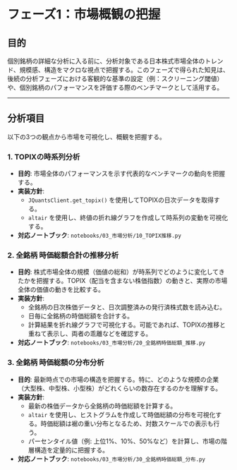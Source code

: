 # フェーズ1：市場概観の把握

## 目的

個別銘柄の詳細な分析に入る前に、分析対象である日本株式市場全体のトレンド、規模感、構造をマクロな視点で把握する。このフェーズで得られた知見は、後続の分析フェーズにおける客観的な基準の設定（例：スクリーニング閾値）や、個別銘柄のパフォーマンスを評価する際のベンチマークとして活用する。

---

## 分析項目

以下の3つの観点から市場を可視化し、概観を把握する。

### 1. TOPIXの時系列分析

- **目的**: 市場全体のパフォーマンスを示す代表的なベンチマークの動向を把握する。
- **実装方針**:
    - `JQuantsClient.get_topix()` を使用してTOPIXの日次データを取得する。
    - `altair` を使用し、終値の折れ線グラフを作成して時系列の変動を可視化する。
- **対応ノートブック**: `notebooks/03_市場分析/10_TOPIX推移.py`

### 2. 全銘柄 時価総額合計の推移分析

- **目的**: 株式市場全体の規模（価値の総和）が時系列でどのように変化してきたかを把握する。TOPIX（配当を含まない株価指数）の動きと、実際の市場全体の価値の動きを比較する。
- **実装方針**:
    - 全銘柄の日次株価データと、日次調整済みの発行済株式数を読み込む。
    - 日毎に全銘柄の時価総額を合計する。
    - 計算結果を折れ線グラフで可視化する。可能であれば、TOPIXの推移と重ねて表示し、両者の乖離などを確認する。
- **対応ノートブック**: `notebooks/03_市場分析/20_全銘柄時価総額_推移.py`

### 3. 全銘柄 時価総額の分布分析

- **目的**: 最新時点での市場の構造を把握する。特に、どのような規模の企業（大型株、中型株、小型株）がどれくらいの数存在するのかを理解する。
- **実装方針**:
    - 最新の株価データから全銘柄の時価総額を計算する。
    - `altair` を使用し、ヒストグラムを作成して時価総額の分布を可視化する。時価総額は裾の重い分布となるため、対数スケールでの表示も行う。
    - パーセンタイル値（例: 上位1%、10%、50%など）を計算し、市場の階層構造を定量的に把握する。
- **対応ノートブック**: `notebooks/03_市場分析/30_全銘柄時価総額_分布.py`
